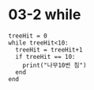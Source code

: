 # 03-2 while
```
treeHit = 0
while treeHit<10:
  treeHit = treeHit+1
  if treeHit == 10:
    print("나무10번 침")
  end
end
```
